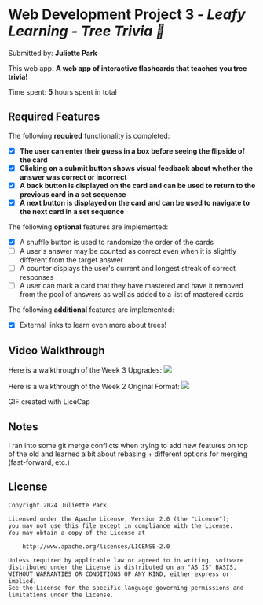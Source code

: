 # Web Development Project 3 - *Leafy Learning - Tree Trivia 🌲*

Submitted by: **Juliette Park**

This web app: **A web app of interactive flashcards that teaches you tree trivia!**

Time spent: **5** hours spent in total

## Required Features

The following **required** functionality is completed:

- [X] **The user can enter their guess in a box before seeing the flipside of the card**
- [X] **Clicking on a submit button shows visual feedback about whether the answer was correct or incorrect**
- [X] **A back button is displayed on the card and can be used to return to the previous card in a set sequence**
- [X] **A next button is displayed on the card and can be used to navigate to the next card in a set sequence**

The following **optional** features are implemented:

- [X] A shuffle button is used to randomize the order of the cards
- [ ] A user's answer may be counted as correct even when it is slightly different from the target answer
- [ ] A counter displays the user's current and longest streak of correct responses
- [ ] A user can mark a card that they have mastered and have it removed from the pool of answers as well as added to a list of mastered cards

The following **additional** features are implemented:

* [X] External links to learn even more about trees!

## Video Walkthrough

Here is a walkthrough of the Week 3 Upgrades:
![](https://github.com/juliettepark/tree-flashcards/blob/main/project3_flashcards_input.gif)
<!-- 
<img src='http://i.imgur.com/link/to/your/gif/file.gif' title='Video Walkthrough' width='' alt='Video Walkthrough' /> -->

Here is a walkthrough of the Week 2 Original Format:
![](https://github.com/juliettepark/tree-flashcards/blob/main/project2_flashcards.gif)

<!-- Replace this with whatever GIF tool you used! -->
GIF created with LiceCap
<!-- Recommended tools:
[Kap](https://getkap.co/) for macOS
[ScreenToGif](https://www.screentogif.com/) for Windows
[peek](https://github.com/phw/peek) for Linux. -->

## Notes

I ran into some git merge conflicts when trying to add new features on top
of the old and learned a bit about rebasing + different options for merging (fast-forward, etc.)

## License

    Copyright 2024 Juliette Park

    Licensed under the Apache License, Version 2.0 (the "License");
    you may not use this file except in compliance with the License.
    You may obtain a copy of the License at

        http://www.apache.org/licenses/LICENSE-2.0

    Unless required by applicable law or agreed to in writing, software
    distributed under the License is distributed on an "AS IS" BASIS,
    WITHOUT WARRANTIES OR CONDITIONS OF ANY KIND, either express or implied.
    See the License for the specific language governing permissions and
    limitations under the License.